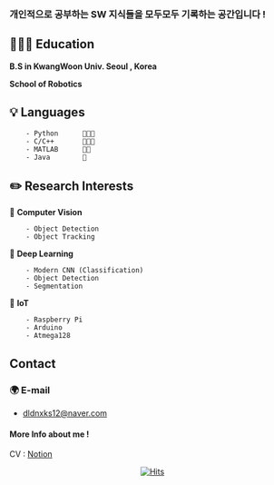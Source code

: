 
### 개인적으로 공부하는 SW 지식들을 모두모두 기록하는 공간입니다 !

## 🏃🏻‍♂️ Education

**B.S in KwangWoon Univ. Seoul , Korea** 

**School of Robotics**

## 💡 Languages

        - Python      🍑🍑🍑
        - C/C++       🍑🍑🍑
        - MATLAB      🍑🍑
        - Java        🍑

## **✏️ Research Interests**

🔹 **Computer Vision**

        - Object Detection
        - Object Tracking
  
🔹 **Deep Learning**

        - Modern CNN (Classification)
        - Object Detection
        - Segmentation
        
🔹 **IoT**

        - Raspberry Pi
        - Arduino
        - Atmega128


## Contact

### 🌍 E-mail

- dldnxks12@naver.com

#### More Info about me !

CV : [Notion](https://www.notion.so/24972913/Lee-Jong-Soo-9fc0f3e345104d69a49006082b8af375)


<div align="center">
        
[![Hits](https://hits.seeyoufarm.com/api/count/incr/badge.svg?url=https%3A%2F%2Fgithub.com%2Fdldnxks12%2Fhit-counter&count_bg=%23E783DA&title_bg=%23070707&icon=icq.svg&icon_color=%23EDE0E8&title=hits&edge_flat=false)](https://hits.seeyoufarm.com)  
        
</div>

